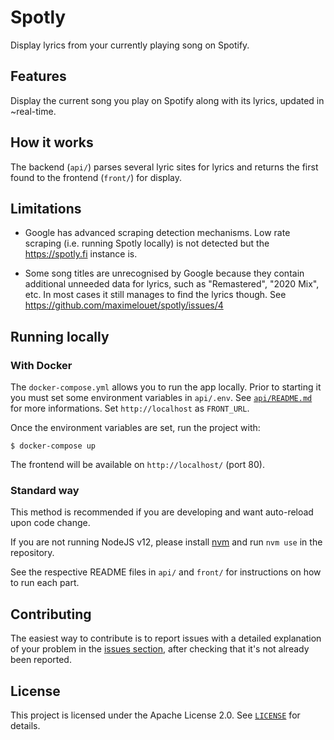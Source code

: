 # Spotly

Display lyrics from your currently playing song on Spotify.

## Features

Display the current song you play on Spotify along with its lyrics, updated in
~real-time.

## How it works

The backend (`api/`) parses several lyric sites for lyrics and returns the first
found to the frontend (`front/`) for display.

## Limitations

- Google has advanced scraping detection mechanisms. Low rate scraping (i.e.
  running Spotly locally) is not detected but the https://spotly.fi instance is.

- Some song titles are unrecognised by Google because they contain additional
  unneeded data for lyrics, such as "Remastered", "2020 Mix", etc. In most cases
  it still manages to find the lyrics though. See
  https://github.com/maximelouet/spotly/issues/4

## Running locally

### With Docker

The `docker-compose.yml` allows you to run the app locally. Prior to starting it
you must set some environment variables in `api/.env`. See
[`api/README.md`](https://github.com/maximelouet/spotly/blob/master/api/README.md)
for more informations. Set `http://localhost` as `FRONT_URL`.

Once the environment variables are set, run the project with:

```shell
$ docker-compose up
```

The frontend will be available on `http://localhost/` (port 80).

### Standard way

This method is recommended if you are developing and want auto-reload upon code
change.

If you are not running NodeJS v12, please install
[nvm](https://github.com/nvm-sh/nvm) and run `nvm use` in the repository.

See the respective README files in `api/` and `front/` for instructions on how
to run each part.

## Contributing

The easiest way to contribute is to report issues with a detailed explanation of
your problem in the [issues
section](https://github.com/maximelouet/spotly/issues), after checking that it's
not already been reported.

## License

This project is licensed under the Apache License 2.0. See
[`LICENSE`](https://github.com/maximelouet/spotly/blob/master/LICENSE) for
details.
